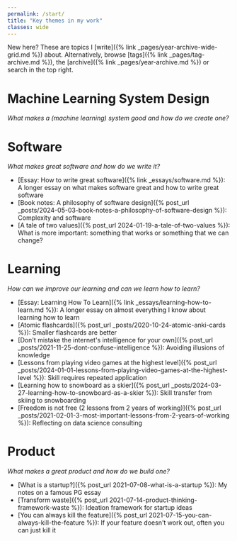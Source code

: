 ```yaml
---
permalink: /start/
title: "Key themes in my work"
classes: wide
---
```


New here? These are topics I [write]({% link _pages/year-archive-wide-grid.md %}) about. Alternatively, browse [tags]({% link _pages/tag-archive.md %}), the [archive]({% link _pages/year-archive.md %}) or search in the top right.

# Machine Learning System Design

*What makes a (machine learning) system good and how do we create one?* 

# Software

*What makes great software and how do we write it?* 

* [Essay: How to write great software]({% link _essays/software.md %}): A longer essay on what makes software great and how to write great software
* [Book notes: A philosophy of software design]({% post_url _posts/2024-05-03-book-notes-a-philosophy-of-software-design %}): Complexity and software
* [A tale of two values]({% post_url 2024-01-19-a-tale-of-two-values %}): What is more important: something that works or something that we can change?

# Learning

*How can we improve our learning and can we learn how to learn?*

* [Essay: Learning How To Learn]({% link _essays/learning-how-to-learn.md %}): A longer essay on almost everything I know about learning how to learn
* [Atomic flashcards]({% post_url _posts/2020-10-24-atomic-anki-cards %}): Smaller flashcards are better
* [Don't mistake the internet's intelligence for your own]({% post_url _posts/2021-11-25-dont-confuse-intelligence %}): Avoiding illusions of knowledge
* [Lessons from playing video games at the highest level]({% post_url _posts/2024-01-01-lessons-from-playing-video-games-at-the-highest-level %}): Skill requires repeated application
* [Learning how to snowboard as a skier]({% post_url _posts/2024-03-27-learning-how-to-snowboard-as-a-skier %}): Skill transfer from skiing to snowboarding
* [Freedom is not free (2 lessons from 2 years of working)]({% post_url _posts/2021-02-01-3-most-important-lessons-from-2-years-of-working %}): Reflecting on data science consulting

# Product

*What makes a great product and how do we build one?*

* [What is a startup?]({% post_url 2021-07-08-what-is-a-startup %}): My notes on a famous PG essay
* [Transform waste]({% post_url 2021-07-14-product-thinking-framework-waste %}): Ideation framework for startup ideas
* [You can always kill the feature]({% post_url 2021-07-15-you-can-always-kill-the-feature %}): If your feature doesn't work out, often you can just kill it